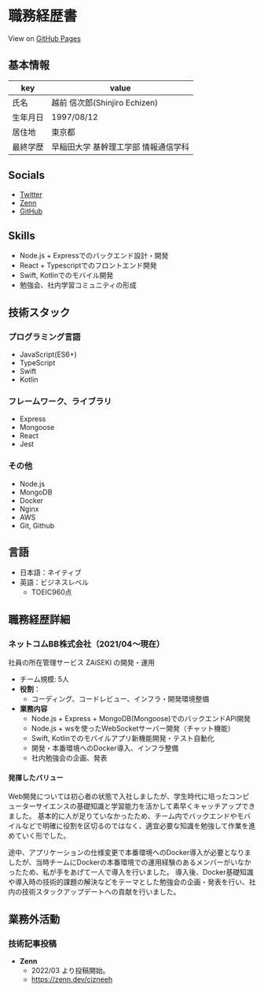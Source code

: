 # 職務経歴書

View on [GitHub Pages](https://cizneeh.github.io/resume/)

## 基本情報

|key|value|
|---|---|
|氏名|越前 信次郎(Shinjiro Echizen)|
|生年月日|1997/08/12|
|居住地|東京都|
|最終学歴|早稲田大学 基幹理工学部 情報通信学科|

## Socials
- [Twitter](https://twitter.com/cizneeh)
- [Zenn](https://zenn.dev/cizneeh)
- [GitHub](https://github.com/cizneeh)

## Skills

- Node.js + Expressでのバックエンド設計・開発
- React + Typescriptでのフロントエンド開発
- Swift, Kotlinでのモバイル開発
- 勉強会、社内学習コミュニティの形成

## 技術スタック

### プログラミング言語
- JavaScript(ES6+)
- TypeScript
- Swift
- Kotlin

### フレームワーク、ライブラリ
- Express
- Mongoose
- React
- Jest

### その他
- Node.js
- MongoDB
- Docker
- Nginx
- AWS
- Git, Github

## 言語
- 日本語：ネイティブ
- 英語：ビジネスレベル
  - TOEIC960点 

## 職務経歴詳細

### ネットコムBB株式会社（2021/04〜現在）
社員の所在管理サービス ZAiSEKI の開発・運用 
- チーム規模: 5人
- **役割**：
  - コーディング、コードレビュー、インフラ・開発環境整備
- **業務内容**
  - Node.js + Express + MongoDB(Mongoose)でのバックエンドAPI開発
  - Node.js + wsを使ったWebSocketサーバー開発（チャット機能）
  - Swift, Kotlinでのモバイルアプリ新機能開発・テスト自動化
  - 開発・本番環境へのDocker導入、インフラ整備
  - 社内勉強会の企画、発表
#### 発揮したバリュー
Web開発については初心者の状態で入社しましたが、学生時代に培ったコンピューターサイエンスの基礎知識と学習能力を活かして素早くキャッチアップできました。
基本的に人が足りていなかったため、チーム内でバックエンドやモバイルなどで明確に役割を区切るのではなく、適宜必要な知識を勉強して作業を進めていく形でした。

途中、アプリケーションの仕様変更で本番環境へのDocker導入が必要となりましたが、当時チームにDockerの本番環境での運用経験のあるメンバーがいなかったため、私が手をあげて一人で導入を行いました。
導入後、Docker基礎知識や導入時の技術的課題の解決などをテーマとした勉強会の企画・発表を行い、社内の技術スタックアップデートへの貢献を行いました。

## 業務外活動

### 技術記事投稿
- **Zenn**
  - 2022/03 より投稿開始。
  - https://zenn.dev/cizneeh
